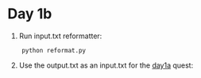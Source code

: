 # Day 1b 

1. Run input.txt reformatter:
```
    python reformat.py
```

2. Use the output.txt as an input.txt for the [day1a](https://github.com/MadScrewdriver/advent-of-code-2023/tree/main/day1a) quest:
